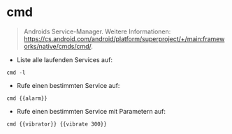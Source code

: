 # cmd

> Androids Service-Manager.
> Weitere Informationen: <https://cs.android.com/android/platform/superproject/+/main:frameworks/native/cmds/cmd/>.

- Liste alle laufenden Services auf:

`cmd -l`

- Rufe einen bestimmten Service auf:

`cmd {{alarm}}`

- Rufe einen bestimmten Service mit Parametern auf:

`cmd {{vibrator}} {{vibrate 300}}`
